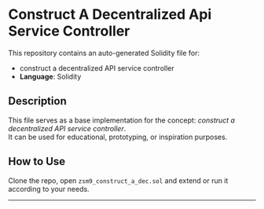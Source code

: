 # Construct A Decentralized Api Service Controller

This repository contains an auto-generated Solidity file for:

- construct a decentralized API service controller
- **Language**: Solidity

## Description

This file serves as a base implementation for the concept: *construct a decentralized API service controller*.  
It can be used for educational, prototyping, or inspiration purposes.

## How to Use

Clone the repo, open `zsm9_construct_a_dec.sol` and extend or run it according to your needs.

---


